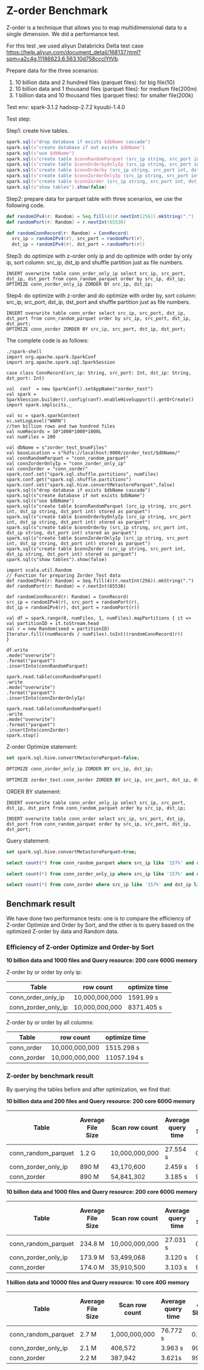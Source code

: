 <!--
- x to the Apache Software Foundation (ASF) under one or more
- contributor license agreements.  See the NOTICE file distributed with
- this work for additional information regarding copyright ownership.
- The ASF licenses this file to You under the Apache License, Version 2.0
- (the "License"); you may not use this file except in compliance with
- the License.  You may obtain a copy of the License at
-
-   http://www.apache.org/licenses/LICENSE-2.0
-
- Unless required by applicable law or agreed to in writing, software
- distributed under the License is distributed on an "AS IS" BASIS,
- WITHOUT WARRANTIES OR CONDITIONS OF ANY KIND, either express or implied.
- See the License for the specific language governing permissions and
- limitations under the License.
-->

# Z-order Benchmark

Z-order is a technique that allows you to map multidimensional data to a single dimension. We did a performance test.

For this test ,we used aliyun Databricks Delta test case
https://help.aliyun.com/document_detail/168137.html?spm=a2c4g.11186623.6.563.10d758ccclYtVb.

Prepare data for the three scenarios:

1. 10 billion data and 2 hundred files (parquet files): for big file(1G)
2. 10 billion data and 1 thousand files (parquet files): for medium file(200m)
3. 1 billion data and 10 thousand files (parquet files): for smaller file(200k)

Test env:
spark-3.1.2
hadoop-2.7.2
kyuubi-1.4.0

Test step:

Step1: create hive tables.

```scala
spark.sql(s"drop database if exists $dbName cascade")
spark.sql(s"create database if not exists $dbName")
spark.sql(s"use $dbName")
spark.sql(s"create table $connRandomParquet (src_ip string, src_port int, dst_ip string, dst_port int) stored as parquet")
spark.sql(s"create table $connOrderbyOnlyIp (src_ip string, src_port int, dst_ip string, dst_port int) stored as parquet")
spark.sql(s"create table $connOrderby (src_ip string, src_port int, dst_ip string, dst_port int) stored as parquet")
spark.sql(s"create table $connZorderOnlyIp (src_ip string, src_port int, dst_ip string, dst_port int) stored as parquet")
spark.sql(s"create table $connZorder (src_ip string, src_port int, dst_ip string, dst_port int) stored as parquet")
spark.sql(s"show tables").show(false)
```

Step2: prepare data for parquet table with three scenarios,
we use the following code.

```scala
def randomIPv4(r: Random) = Seq.fill(4)(r.nextInt(256)).mkString(".")
def randomPort(r: Random) = r.nextInt(65536)

def randomConnRecord(r: Random) = ConnRecord(
  src_ip = randomIPv4(r), src_port = randomPort(r),
  dst_ip = randomIPv4(r), dst_port = randomPort(r))
```

Step3: do optimize with z-order only ip and do optimize with order by only ip, sort column: src_ip, dst_ip and shuffle partition just as file numbers.

```
INSERT overwrite table conn_order_only_ip select src_ip, src_port, dst_ip, dst_port from conn_random_parquet order by src_ip, dst_ip;
OPTIMIZE conn_zorder_only_ip ZORDER BY src_ip, dst_ip;
```

Step4: do optimize with z-order and do optimize with order by, sort column: src_ip, src_port, dst_ip, dst_port and shuffle partition just as file numbers.

```
INSERT overwrite table conn_order select src_ip, src_port, dst_ip, dst_port from conn_random_parquet order by src_ip, src_port, dst_ip, dst_port;
OPTIMIZE conn_zorder ZORDER BY src_ip, src_port, dst_ip, dst_port;
```

The complete code is as follows:

```shell
./spark-shell
import org.apache.spark.SparkConf
import org.apache.spark.sql.SparkSession

case class ConnRecord(src_ip: String, src_port: Int, dst_ip: String, dst_port: Int)

val  conf  = new SparkConf().setAppName("zorder_test")
val spark = SparkSession.builder().config(conf).enableHiveSupport().getOrCreate()
import spark.implicits._

val sc = spark.sparkContext
sc.setLogLevel("WARN")
//ten billion rows and two hundred files
val numRecords = 10*1000*1000*1000L
val numFiles = 200

val dbName = s"zorder_test_$numFiles"
val baseLocation = s"hdfs://localhost:9000/zorder_test/$dbName/"
val connRandomParquet = "conn_random_parquet"
val connZorderOnlyIp = "conn_zorder_only_ip"
val connZorder = "conn_zorder"
spark.conf.set("spark.sql.shuffle.partitions", numFiles)
spark.conf.get("spark.sql.shuffle.partitions")
spark.conf.set("spark.sql.hive.convertMetastoreParquet",false)
spark.sql(s"drop database if exists $dbName cascade")
spark.sql(s"create database if not exists $dbName")
spark.sql(s"use $dbName")
spark.sql(s"create table $connRandomParquet (src_ip string, src_port int, dst_ip string, dst_port int) stored as parquet")
spark.sql(s"create table $connOrderbyOnlyIp (src_ip string, src_port int, dst_ip string, dst_port int) stored as parquet")
spark.sql(s"create table $connOrderby (src_ip string, src_port int, dst_ip string, dst_port int) stored as parquet")
spark.sql(s"create table $connZorderOnlyIp (src_ip string, src_port int, dst_ip string, dst_port int) stored as parquet")
spark.sql(s"create table $connZorder (src_ip string, src_port int, dst_ip string, dst_port int) stored as parquet")
spark.sql(s"show tables").show(false)

import scala.util.Random
// Function for preparing Zorder_Test data
def randomIPv4(r: Random) = Seq.fill(4)(r.nextInt(256)).mkString(".")
def randomPort(r: Random) = r.nextInt(65536)

def randomConnRecord(r: Random) = ConnRecord(
src_ip = randomIPv4(r), src_port = randomPort(r),
dst_ip = randomIPv4(r), dst_port = randomPort(r))

val df = spark.range(0, numFiles, 1, numFiles).mapPartitions { it =>
val partitionID = it.toStream.head
val r = new Random(seed = partitionID)
Iterator.fill((numRecords / numFiles).toInt)(randomConnRecord(r))
}

df.write
.mode("overwrite")
.format("parquet")
.insertInto(connRandomParquet)

spark.read.table(connRandomParquet)
.write
.mode("overwrite")
.format("parquet")
.insertInto(connZorderOnlyIp)

spark.read.table(connRandomParquet)
.write
.mode("overwrite")
.format("parquet")
.insertInto(connZorder)
spark.stop()

```

Z-order Optimize statement:

```sql
set spark.sql.hive.convertMetastoreParquet=false;

OPTIMIZE conn_zorder_only_ip ZORDER BY src_ip, dst_ip;

OPTIMIZE zorder_test.conn_zorder ZORDER BY src_ip, src_port, dst_ip, dst_port;
```

ORDER BY statement:

```
INSERT overwrite table conn_order_only_ip select src_ip, src_port, dst_ip, dst_port from conn_random_parquet order by src_ip, dst_ip;

INSERT overwrite table conn_order select src_ip, src_port, dst_ip, dst_port from conn_random_parquet order by src_ip, src_port, dst_ip, dst_port;
```

Query statement:

```sql
set spark.sql.hive.convertMetastoreParquet=true;

select count(*) from conn_random_parquet where src_ip like '157%' and dst_ip like '216.%';

select count(*) from conn_zorder_only_ip where src_ip like '157%' and dst_ip like '216.%';

select count(*) from conn_zorder where src_ip like '157%' and dst_ip like '216.%';
```

## Benchmark result

We have done two performance tests: one is to compare the efficiency of  Z-order Optimize and Order by Sort,
and the other is to query based on the optimized Z-order by data and Random data.

### Efficiency of Z-order Optimize and Order-by Sort

**10 billion data and 1000 files and Query resource: 200 core 600G memory**

Z-order by or order by only ip:

|        Table        |   row count    | optimize  time |
|---------------------|----------------|----------------|
| conn_order_only_ip  | 10,000,000,000 | 1591.99 s      |
| conn_zorder_only_ip | 10,000,000,000 | 8371.405 s     |

Z-order by or order by all columns:

|    Table    |   row count    | optimize  time |
|-------------|----------------|----------------|
| conn_order  | 10,000,000,000 | 1515.298 s     |
| conn_zorder | 10,000,000,000 | 11057.194 s    |

### Z-order by benchmark result

By querying the tables before and after optimization, we find that:

**10 billion data and 200 files and Query resource: 200 core 600G memory**

|        Table        | Average File Size | Scan row count | Average query time | row count Skipping ratio |
|---------------------|-------------------|----------------|--------------------|--------------------------|
| conn_random_parquet | 1.2 G             | 10,000,000,000 | 27.554 s           | 0.0%                     |
| conn_zorder_only_ip | 890 M             | 43,170,600     | 2.459 s            | 99.568%                  |
| conn_zorder         | 890 M             | 54,841,302     | 3.185 s            | 99.451%                  |

**10 billion data and 1000 files and Query resource: 200 core 600G memory**

|        Table        | Average File Size | Scan row count | Average query time | row count Skipping ratio |
|---------------------|-------------------|----------------|--------------------|--------------------------|
| conn_random_parquet | 234.8 M           | 10,000,000,000 | 27.031 s           | 0.0%                     |
| conn_zorder_only_ip | 173.9 M           | 53,499,068     | 3.120 s            | 99.465%                  |
| conn_zorder         | 174.0 M           | 35,910,500     | 3.103 s            | 99.640%                  |

**1 billion data and 10000 files and Query resource: 10 core 40G memory**

|        Table        | Average File Size | Scan row count | Average query time | row count Skipping ratio |
|---------------------|-------------------|----------------|--------------------|--------------------------|
| conn_random_parquet | 2.7 M             | 1,000,000,000  | 76.772 s           | 0.0%                     |
| conn_zorder_only_ip | 2.1 M             | 406,572        | 3.963 s            | 99.959%                  |
| conn_zorder         | 2.2 M             | 387,942        | 3.621s             | 99.961%                  |

